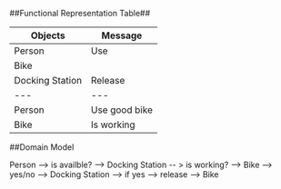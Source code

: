 ##Functional Representation Table##

| Objects   | Message |
|---        |---         |
|Person     |Use      |
|Bike       |         |
|Docking Station|Release|
|---        |---         |
|Person     |Use good bike|
|Bike       |Is working|

##Domain Model


Person --> is availble? --> Docking Station -- > is working? --> Bike --> yes/no --> Docking Station --> if yes --> release --> Bike





